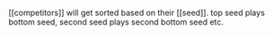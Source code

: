 [[competitors]] will get sorted based on their [[seed]].
top seed plays bottom seed, second seed plays second bottom seed etc.